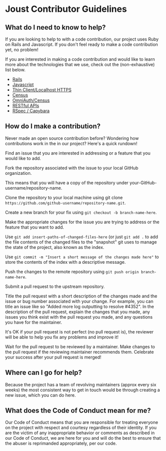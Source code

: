 # Joust Contributor Guidelines

## What do I need to know to help?

If you are looking to help to with a code contribution, our project uses Ruby on Rails and Javascript. If you don't feel ready to make a code contribution yet, no problem!

If you are interested in making a code contribution and would like to learn more about the technologies that we use, check out the (non-exhaustive) list below.

 - [Rails](http://docs.railsbridge.org/intro-to-rails/)
 - [Javascript](http://frontend.turing.io/lessons/module-1/js-1.html)
 - [Thin Client/Localhost HTTPS](https://github.com/NZenitram/census_staging_oauth#important-note)
 - [Census](https://github.com/turingschool-projects/census#census---an-identity-manager)
 - [OmniAuth/Census](https://github.com/turingschool-projects/omniauth-census)
 - [RESTful APIs](https://github.com/turingschool/lesson_plans/blob/master/ruby_02-web_applications_with_ruby/outlines/rest_routing_and_controllers_in_rails.markdown)
 - [RSpec / Capybara](https://robots.thoughtbot.com/how-we-test-rails-applications)

## How do I make a contribution?

Never made an open source contribution before? Wondering how contributions work in the in our project? Here's a quick rundown!

Find an issue that you are interested in addressing or a feature that you would like to add.

Fork the repository associated with the issue to your local GitHub organization. 

This means that you will have a copy of the repository under your-GitHub-username/repository-name.

Clone the repository to your local machine using git clone `https://github.com/github-username/repository-name.git`.

Create a new branch for your fix using `git checkout -b branch-name-here`.

Make the appropriate changes for the issue you are trying to address or the feature that you want to add.

Use `git add insert-paths-of-changed-files-here` (or just `git add .` to add the file contents of the changed files to the "snapshot" git uses to manage the state of the project, also known as the index.

Use `git commit -m "Insert a short message of the changes made here"` to store the contents of the index with a descriptive message.

Push the changes to the remote repository using `git push origin branch-name-here`.

Submit a pull request to the upstream repository.

Title the pull request with a short description of the changes made and the issue or bug number associated with your change. For example, you can title an issue like so "Added more log outputting to resolve #4352".
In the description of the pull request, explain the changes that you made, any issues you think exist with the pull request you made, and any questions you have for the maintainer. 

It's OK if your pull request is not perfect (no pull request is), the reviewer will be able to help you fix any problems and improve it!

Wait for the pull request to be reviewed by a maintainer.
Make changes to the pull request if the reviewing maintainer recommends them.
Celebrate your success after your pull request is merged!

## Where can I go for help?

Because the project has a team of revolving maintainers (approx every six weeks) the most consistent way to get in touch would be through creating a new issue, which you can do here.

## What does the Code of Conduct mean for me?

Our Code of Conduct means that you are responsible for treating everyone on the project with respect and courtesy regardless of their identity. If you are the victim of any inappropriate behavior or comments as described in our Code of Conduct, we are here for you and will do the best to ensure that the abuser is reprimanded appropriately, per our code.
